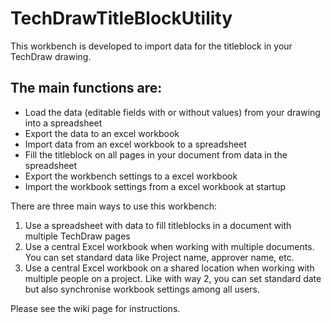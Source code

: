 # TechDrawTitleBlockUtility
This workbench is developed to import data for the titleblock in your TechDraw drawing.

## The main functions are:
- Load the data (editable fields with or without values) from your drawing into a spreadsheet
- Export the data to an excel workbook
- Import data from an excel workbook to a spreadsheet
- Fill the titleblock on all pages in your document from data in the spreadsheet
- Export the workbench settings to a excel workbook
- Import the workbook settings from a excel workbook at startup

There are three main ways to use this workbench:
1. Use a spreadsheet with data to fill titleblocks in a document with multiple TechDraw pages
2. Use a central Excel workbook when working with multiple documents. You can set standard data like Project name, approver name, etc.
3. Use a central Excel workbook on a shared location when working with multiple people on a project.
   Like with way 2, you can set standard date but also synchronise workbook settings among all users.

Please see the wiki page for instructions.


